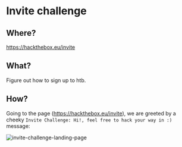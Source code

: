 # Invite challenge

## Where?

https://hackthebox.eu/invite

## What?

Figure out how to sign up to htb.

## How?

Going to the page (https://hackthebox.eu/invite), we are greeted by a cheeky
`Invite Challenge: Hi!, feel free to hack your way in :)` message:

![invite-challenge-landing-page]("assets/invite-challenge-0.jpg")
